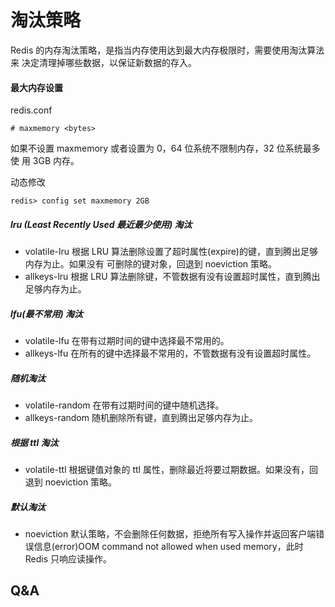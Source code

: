 # 淘汰策略

Redis 的内存淘汰策略，是指当内存使用达到最大内存极限时，需要使用淘汰算法来 决定清理掉哪些数据，以保证新数据的存入。

#### 最大内存设置

redis.conf

```
# maxmemory <bytes>
```

如果不设置 maxmemory 或者设置为 0，64 位系统不限制内存，32 位系统最多使 用 3GB 内存。

动态修改

```
redis> config set maxmemory 2GB
```

##### lru (Least Recently Used 最近最少使用) 淘汰

- volatile-lru
  根据 LRU 算法删除设置了超时属性(expire)的键，直到腾出足够内存为止。如果没有 可删除的键对象，回退到 noeviction 策略。
- allkeys-lru
  根据 LRU 算法删除键，不管数据有没有设置超时属性，直到腾出足够内存为止。

##### lfu(最不常用) 淘汰

- volatile-lfu
  在带有过期时间的键中选择最不常用的。
- allkeys-lfu
  在所有的键中选择最不常用的，不管数据有没有设置超时属性。

##### 随机淘汰

- volatile-random
  在带有过期时间的键中随机选择。
- allkeys-random
  随机删除所有键，直到腾出足够内存为止。

##### 根据 ttl 淘汰

- volatile-ttl
  根据键值对象的 ttl 属性，删除最近将要过期数据。如果没有，回退到 noeviction 策略。

##### 默认淘汰

- noeviction
  默认策略，不会删除任何数据，拒绝所有写入操作并返回客户端错误信息(error)OOM command not allowed when used memory，此时 Redis 只响应读操作。

##  Q&A

